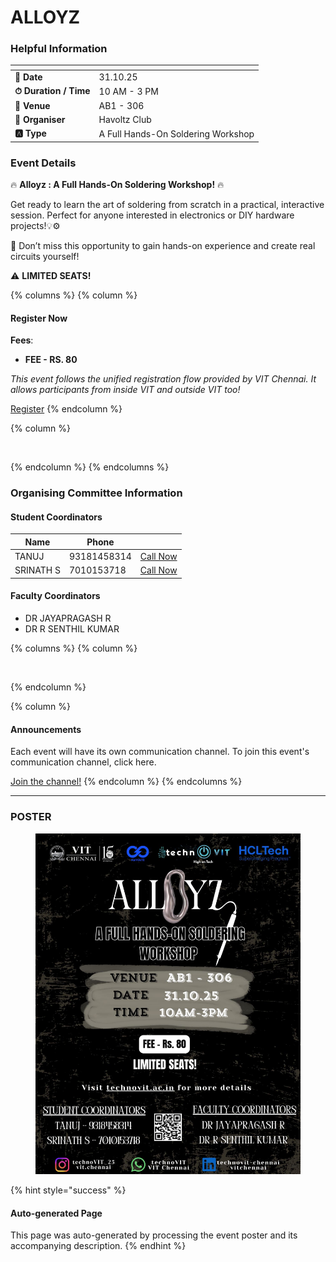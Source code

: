 # ALLOYZ



### Helpful Information

<table data-view="cards"><thead><tr><th></th><th></th></tr></thead><tbody><tr><td><strong>📅 Date</strong></td><td>31.10.25</td></tr><tr><td><strong>⏱ Duration / Time</strong></td><td>10 AM - 3 PM</td></tr><tr><td><strong>📍 Venue</strong></td><td>AB1 - 306</td></tr><tr><td><strong>👤 Organiser</strong></td><td>Havoltz Club</td></tr><tr><td><strong>🅰️ Type</strong></td><td>A Full Hands-On Soldering Workshop</td></tr></tbody></table>

### Event Details

🔥 **Alloyz : A Full Hands-On Soldering Workshop!** 🔥

Get ready to learn the art of soldering from scratch in a practical, interactive session. Perfect for anyone interested in electronics or DIY hardware projects!💡⚙️

🎯 Don’t miss this opportunity to gain hands-on experience and create real circuits yourself!

⚠️ **LIMITED SEATS!**

{% columns %}
{% column %}
#### Register Now

**Fees**:

* **FEE - RS. 80**

_This event follows the unified registration flow provided by VIT Chennai. It allows participants from inside VIT and outside VIT too!_

<a href="https://chennaievents.vit.ac.in/technovit/" class="button primary" data-icon="rocket-launch">Register</a>
{% endcolumn %}

{% column %}
<figure><img src="https://images.unsplash.com/photo-1607000975574-0b425df6975a?crop=entropy&#x26;cs=srgb&#x26;fm=jpg&#x26;ixid=M3wxOTcwMjR8MHwxfHNlYXJjaHw3fHxyZWdpc3RlcnxlbnwwfHx8fDE3NjEyNDU2MDF8MA&#x26;ixlib=rb-4.1.0&#x26;q=85" alt=""><figcaption></figcaption></figure>
{% endcolumn %}
{% endcolumns %}

### Organising Committee Information

#### Student Coordinators

<table data-card-size="large" data-view="cards"><thead><tr><th>Name</th><th data-type="number">Phone</th><th></th></tr></thead><tbody><tr><td>TANUJ</td><td>93181458314</td><td><a href="tel:93181458314" class="button secondary">Call Now</a></td></tr><tr><td>SRINATH S</td><td>7010153718</td><td><a href="tel:7010153718" class="button secondary">Call Now</a></td></tr></tbody></table>

#### Faculty Coordinators

* DR JAYAPRAGASH R
* DR R SENTHIL KUMAR

{% columns %}
{% column %}
<figure><img src="https://images.unsplash.com/photo-1650897877751-4446f52a0cb3?crop=entropy&#x26;cs=srgb&#x26;fm=jpg&#x26;ixid=M3wxOTcwMjR8MHwxfHNlYXJjaHw2fHxhbm5vdW5jZW1lbnR8ZW58MHx8fHwxNzYxMjQ2MzUxfDA&#x26;ixlib-rb-4.1.0&#x26;q=85" alt=""><figcaption></figcaption></figure>
{% endcolumn %}

{% column %}
#### Announcements

Each event will have its own communication channel. To join this event's communication channel, click here.

<a href="https://chennaievents.vit.ac.in/technovit/" class="button primary" data-icon="bullhorn">Join the channel!</a>
{% endcolumn %}
{% endcolumns %}

***

### POSTER

<figure><img src="../../.gitbook/assets/image (1).png" alt=""><figcaption></figcaption></figure>

{% hint style="success" %}
#### Auto-generated Page

This page was auto-generated by processing the event poster and its accompanying description.
{% endhint %}
